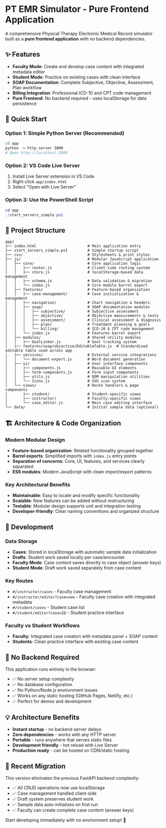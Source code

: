 # PT EMR Simulator - Pure Frontend Application

A comprehensive Physical Therapy Electronic Medical Record simulator built as a **pure frontend application** with no backend dependencies.

## ✨ Features

- **Faculty Mode**: Create and develop case content with integrated metadata editor
- **Student Mode**: Practice on existing cases with clean interface
- **SOAP Documentation**: Complete Subjective, Objective, Assessment, Plan workflow
- **Billing Integration**: Professional ICD-10 and CPT code management
- **Pure Frontend**: No backend required - uses localStorage for data persistence

## 🚀 Quick Start

### Option 1: Simple Python Server (Recommended)

```bash
cd app
python -m http.server 3000
# Open http://localhost:3000
```

### Option 2: VS Code Live Server

1. Install Live Server extension in VS Code
2. Right-click `app/index.html`
3. Select "Open with Live Server"

### Option 3: Use the PowerShell Script

```powershell
cd app
./start_servers_simple.ps1
```

## 📁 Project Structure

```text
app/
├── index.html                       # Main application entry
├── start_servers_simple.ps1         # Simple startup script
├── css/                             # Stylesheets & print styles
├── js/                              # Modular JavaScript application
│   ├── core/                        # Core application logic
│   │   ├── router.js                # Client-side routing system
│   │   ├── store.js                 # localStorage-based data management
│   │   ├── schema.js                # Data validation & migration
│   │   └── index.js                 # Core module barrel export
│   ├── features/                    # Feature-based organization
│   │   ├── case-management/         # Case initialization & management
│   │   ├── navigation/              # Chart navigation & headers
│   │   ├── soap/                    # SOAP documentation modules
│   │   │   ├── subjective/          # Subjective assessment
│   │   │   ├── objective/           # Objective measurements & tests
│   │   │   ├── assessment/          # Clinical assessment & diagnosis
│   │   │   ├── plan/                # Treatment planning & goals
│   │   │   └── billing/             # ICD-10 & CPT code management
│   │   └── index.js                 # Features barrel export
│   ├── modules/                     # Shared utility modules
│   │   ├── GoalLinker.js            # Goal tracking system
│   ├── features/soap/objective/EditableTable.js  # Standardized editable table used across app
│   ├── services/                    # External service integrations
│   │   └── document-export.js       # Word document generation
│   ├── ui/                          # User interface components
│   │   ├── components.js            # Reusable UI elements
│   │   ├── form-components.js       # Form input components
│   │   ├── utils.js                 # DOM manipulation utilities
│   │   └── Icons.js                 # SVG icon system
│   └── views/                       # Route handlers & page components
│       ├── student/                 # Student-specific views
│       ├── instructor/              # Faculty-specific views
│       └── case_editor.js           # Main case editing interface
└── data/                            # Initial sample data (optional)
```

## 🏗️ Architecture & Code Organization

### Modern Modular Design

- **Feature-based organization**: Related functionality grouped together
- **Barrel exports**: Simplified imports with `index.js` entry points
- **Separation of concerns**: Core, UI, features, and services clearly separated
- **ES6 modules**: Modern JavaScript with clean import/export patterns

### Key Architectural Benefits

- **Maintainable**: Easy to locate and modify specific functionality
- **Scalable**: New features can be added without restructuring
- **Testable**: Modular design supports unit and integration testing
- **Developer-friendly**: Clear naming conventions and organized structure

## 🔧 Development

### Data Storage

- **Cases**: Stored in localStorage with automatic sample data initialization
- **Drafts**: Student work saved locally per case/encounter
- **Faculty Mode**: Case content saves directly to case object (answer keys)
- **Student Mode**: Draft work saved separately from case content

### Key Routes

- `#/instructor/cases` - Faculty case management
- `#/instructor/editor?case=new` - Faculty case creation with integrated metadata
- `#/student/cases` - Student case list
- `#/student/editor?case=ID` - Student practice interface

### Faculty vs Student Workflows

- **Faculty**: Integrated case creation with metadata panel + SOAP content
- **Students**: Clean practice interface with existing case content

## 🎯 No Backend Required

This application runs entirely in the browser:

- ✅ No server setup complexity
- ✅ No database configuration
- ✅ No Python/Node.js environment issues
- ✅ Works on any static hosting (GitHub Pages, Netlify, etc.)
- ✅ Perfect for demos and development

## 💡 Architecture Benefits

- **Instant startup** - no backend server delays
- **Zero dependencies** - works with any HTTP server
- **Portable** - runs anywhere that serves static files
- **Development friendly** - hot reload with Live Server
- **Production ready** - can be hosted on CDN/static hosting

## 🔄 Recent Migration

This version eliminates the previous FastAPI backend complexity:

- ✅ All CRUD operations now use localStorage
- ✅ Case management handled client-side
- ✅ Draft system preserves student work
- ✅ Sample data auto-initializes on first run
- ✅ Faculty can create complete case content (answer keys)

Start developing immediately with no environment setup! 🎉
